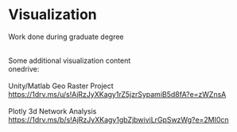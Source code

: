 # Visualization
Work done during graduate degree<br/><br/>

Some additional visualization content <br/>
onedrive:<br/><br/>
Unity/Matlab Geo Raster Project<br/>
https://1drv.ms/u/s!AjRzJyXKagy1rZ5jzrSypamiB5d8fA?e=zWZnsA<br/><br/>
Plotly 3d Network Analysis<br/>
https://1drv.ms/b/s!AjRzJyXKagy1gbZjbwiviLrGpSwzWg?e=2MI0cn<br/>
